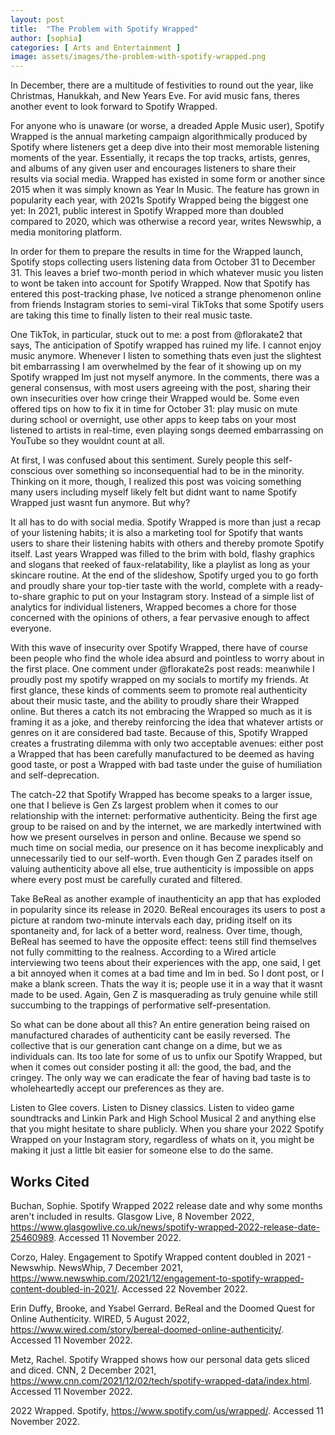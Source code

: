 ```yaml
---
layout: post
title:  "The Problem with Spotify Wrapped"
author: [sophia]
categories: [ Arts and Entertainment ]
image: assets/images/the-problem-with-spotify-wrapped.png
---
```


In December, there are a multitude of festivities to round out the year, like Christmas, Hanukkah, and  New Years Eve. For avid music fans, theres another event to look forward to  Spotify Wrapped. 

For anyone who is unaware (or worse, a dreaded Apple Music user), Spotify Wrapped is the annual marketing campaign algorithmically produced by Spotify where listeners get a deep dive into their most memorable listening moments of the year. Essentially, it recaps the top tracks, artists, genres, and albums of any given user and encourages listeners to share their results via social media. Wrapped has existed in some form or another since 2015 when it was simply known as Year In Music. The feature has grown in popularity each year, with 2021s Spotify Wrapped being the biggest one yet: In 2021, public interest in Spotify Wrapped more than doubled compared to 2020, which was otherwise a record year, writes Newswhip, a media monitoring platform.

In order for them to prepare the results in time for the Wrapped launch, Spotify stops collecting users listening data from October 31 to December 31. This leaves a brief two-month period in which whatever music you listen to wont be taken into account for Spotify Wrapped. Now that Spotify has entered this post-tracking phase, Ive noticed a strange phenomenon online  from friends Instagram stories to semi-viral TikToks  that some Spotify users are taking this time to finally listen to their real music taste. 

One TikTok, in particular, stuck out to me: a post from @florakate2 that says, The anticipation of Spotify wrapped has ruined my life. I cannot enjoy music anymore. Whenever I listen to something thats even just the slightest bit embarrassing I am overwhelmed by the fear of it showing up on my Spotify wrapped  Im just not myself anymore. In the comments, there was a general consensus, with most users agreeing with the post, sharing their own insecurities over how cringe their Wrapped would be. Some even offered tips on how to fix it in time for October 31: play music on mute during school or overnight, use other apps to keep tabs on your most listened to artists in real-time, even playing songs deemed embarrassing on YouTube so they wouldnt count at all.

At first, I was confused about this sentiment. Surely people this self-conscious over something so inconsequential had to be in the minority. Thinking on it more, though, I realized this post was voicing something many users including myself likely felt but didnt want to name  Spotify Wrapped just wasnt fun anymore. But why?

It all has to do with social media. Spotify Wrapped is more than just a recap of your listening habits; it is also a marketing tool for Spotify that wants users to share their listening habits with others and thereby promote Spotify itself. Last years Wrapped was filled to the brim with bold, flashy graphics and slogans that reeked of faux-relatability, like a playlist as long as your skincare routine. At the end of the slideshow, Spotify urged you to go forth and proudly share your top-tier taste with the world, complete with a ready-to-share graphic to put on your Instagram story. Instead of a simple list of analytics for individual listeners, Wrapped becomes a chore for those concerned with the opinions of others, a fear pervasive enough to affect everyone.

With this wave of insecurity over Spotify Wrapped, there have of course been people who find the whole idea absurd and pointless to worry about in the first place. One comment under @florakate2s post reads: meanwhile I proudly post my spotify wrapped on my socials to mortify my friends. At first glance, these kinds of comments seem to promote real authenticity about their music taste, and the ability to proudly share their Wrapped online. But theres a catch  its not embracing the Wrapped so much as it is framing it as a joke, and thereby reinforcing the idea that whatever artists or genres on it are considered bad taste. Because of this, Spotify Wrapped creates a frustrating dilemma with only two acceptable avenues: either post a Wrapped that has been carefully manufactured to be deemed as having good taste, or post a Wrapped with bad taste under the guise of humiliation and self-deprecation.

The catch-22 that Spotify Wrapped has become speaks to a larger issue, one that I believe is Gen Zs largest problem when it comes to our relationship with the internet: performative authenticity. Being the first age group to be raised on and by the internet, we are markedly intertwined with how we present ourselves in person and online. Because we spend so much time on social media, our presence on it has become inexplicably and unnecessarily tied to our self-worth. Even though Gen Z parades itself on valuing authenticity above all else, true authenticity is impossible on apps where every post must be carefully curated and filtered. 

Take BeReal as another example of inauthenticity  an app that has exploded in popularity since its release in 2020. BeReal encourages its users to post a picture at random two-minute intervals each day, priding itself on its spontaneity and, for lack of a better word, realness. Over time, though, BeReal has seemed to have the opposite effect: teens still find themselves not fully committing to the realness. According to a Wired article interviewing two teens about their experiences with the app, one said, I get a bit annoyed when it comes at a bad time and Im in bed. So I dont post, or I make a blank screen. Thats the way it is; people use it in a way that it wasnt made to be used. Again, Gen Z is masquerading as truly genuine while still succumbing to the trappings of performative self-presentation.

So what can be done about all this? An entire generation being raised on manufactured charades of authenticity cant be easily reversed. The collective that is our generation cant change on a dime, but we as individuals can. Its too late for some of us to unfix our Spotify Wrapped, but when it comes out consider posting it all: the good, the bad, and the cringey. The only way we can eradicate the fear of having bad taste is to wholeheartedly accept our preferences as they are. 

Listen to Glee covers. Listen to Disney classics. Listen to video game soundtracks and Linkin Park and High School Musical 2 and anything else that you might hesitate to share publicly. When you share your 2022 Spotify Wrapped on your Instagram story, regardless of whats on it, you might be making it just a little bit easier for someone else to do the same.

## Works Cited

Buchan, Sophie. Spotify Wrapped 2022 release date and why some months aren't included in results. Glasgow Live, 8 November 2022, https://www.glasgowlive.co.uk/news/spotify-wrapped-2022-release-date-25460989. Accessed 11 November 2022.

Corzo, Haley. Engagement to Spotify Wrapped content doubled in 2021 - Newswhip. NewsWhip, 7 December 2021, https://www.newswhip.com/2021/12/engagement-to-spotify-wrapped-content-doubled-in-2021/. Accessed 22 November 2022.

Erin Duffy, Brooke, and Ysabel Gerrard. BeReal and the Doomed Quest for Online Authenticity. WIRED, 5 August 2022, https://www.wired.com/story/bereal-doomed-online-authenticity/. Accessed 11 November 2022.

Metz, Rachel. Spotify Wrapped shows how our personal data gets sliced and diced. CNN, 2 December 2021, https://www.cnn.com/2021/12/02/tech/spotify-wrapped-data/index.html. Accessed 11 November 2022.

2022 Wrapped. Spotify, https://www.spotify.com/us/wrapped/. Accessed 11 November 2022.


